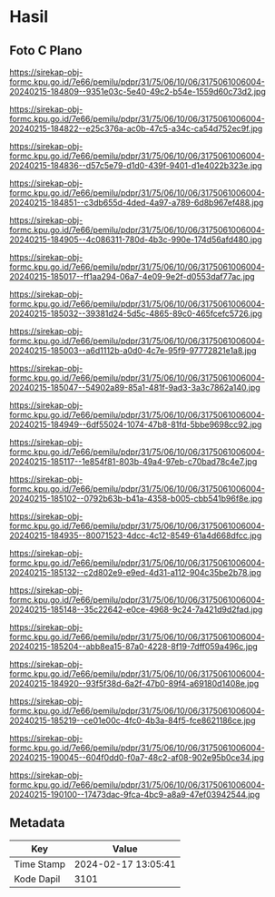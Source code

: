 # Hasil

## Foto C Plano

https://sirekap-obj-formc.kpu.go.id/7e66/pemilu/pdpr/31/75/06/10/06/3175061006004-20240215-184809--9351e03c-5e40-49c2-b54e-1559d60c73d2.jpg

https://sirekap-obj-formc.kpu.go.id/7e66/pemilu/pdpr/31/75/06/10/06/3175061006004-20240215-184822--e25c376a-ac0b-47c5-a34c-ca54d752ec9f.jpg

https://sirekap-obj-formc.kpu.go.id/7e66/pemilu/pdpr/31/75/06/10/06/3175061006004-20240215-184836--d57c5e79-d1d0-439f-9401-d1e4022b323e.jpg

https://sirekap-obj-formc.kpu.go.id/7e66/pemilu/pdpr/31/75/06/10/06/3175061006004-20240215-184851--c3db655d-4ded-4a97-a789-6d8b967ef488.jpg

https://sirekap-obj-formc.kpu.go.id/7e66/pemilu/pdpr/31/75/06/10/06/3175061006004-20240215-184905--4c086311-780d-4b3c-990e-174d56afd480.jpg

https://sirekap-obj-formc.kpu.go.id/7e66/pemilu/pdpr/31/75/06/10/06/3175061006004-20240215-185017--ff1aa294-06a7-4e09-9e2f-d0553daf77ac.jpg

https://sirekap-obj-formc.kpu.go.id/7e66/pemilu/pdpr/31/75/06/10/06/3175061006004-20240215-185032--39381d24-5d5c-4865-89c0-465fcefc5726.jpg

https://sirekap-obj-formc.kpu.go.id/7e66/pemilu/pdpr/31/75/06/10/06/3175061006004-20240215-185003--a6d1112b-a0d0-4c7e-95f9-97772821e1a8.jpg

https://sirekap-obj-formc.kpu.go.id/7e66/pemilu/pdpr/31/75/06/10/06/3175061006004-20240215-185047--54902a89-85a1-481f-9ad3-3a3c7862a140.jpg

https://sirekap-obj-formc.kpu.go.id/7e66/pemilu/pdpr/31/75/06/10/06/3175061006004-20240215-184949--6df55024-1074-47b8-81fd-5bbe9698cc92.jpg

https://sirekap-obj-formc.kpu.go.id/7e66/pemilu/pdpr/31/75/06/10/06/3175061006004-20240215-185117--1e854f81-803b-49a4-97eb-c70bad78c4e7.jpg

https://sirekap-obj-formc.kpu.go.id/7e66/pemilu/pdpr/31/75/06/10/06/3175061006004-20240215-185102--0792b63b-b41a-4358-b005-cbb541b96f8e.jpg

https://sirekap-obj-formc.kpu.go.id/7e66/pemilu/pdpr/31/75/06/10/06/3175061006004-20240215-184935--80071523-4dcc-4c12-8549-61a4d668dfcc.jpg

https://sirekap-obj-formc.kpu.go.id/7e66/pemilu/pdpr/31/75/06/10/06/3175061006004-20240215-185132--c2d802e9-e9ed-4d31-a112-904c35be2b78.jpg

https://sirekap-obj-formc.kpu.go.id/7e66/pemilu/pdpr/31/75/06/10/06/3175061006004-20240215-185148--35c22642-e0ce-4968-9c24-7a421d9d2fad.jpg

https://sirekap-obj-formc.kpu.go.id/7e66/pemilu/pdpr/31/75/06/10/06/3175061006004-20240215-185204--abb8ea15-87a0-4228-8f19-7dff059a496c.jpg

https://sirekap-obj-formc.kpu.go.id/7e66/pemilu/pdpr/31/75/06/10/06/3175061006004-20240215-184920--93f5f38d-6a2f-47b0-89f4-a69180d1408e.jpg

https://sirekap-obj-formc.kpu.go.id/7e66/pemilu/pdpr/31/75/06/10/06/3175061006004-20240215-185219--ce01e00c-4fc0-4b3a-84f5-fce8621186ce.jpg

https://sirekap-obj-formc.kpu.go.id/7e66/pemilu/pdpr/31/75/06/10/06/3175061006004-20240215-190045--604f0dd0-f0a7-48c2-af08-902e95b0ce34.jpg

https://sirekap-obj-formc.kpu.go.id/7e66/pemilu/pdpr/31/75/06/10/06/3175061006004-20240215-190100--17473dac-9fca-4bc9-a8a9-47ef03942544.jpg


## Metadata

| Key        | Value               |
| ---------- | ------------------- |
| Time Stamp | 2024-02-17 13:05:41 |
| Kode Dapil | 3101                |



